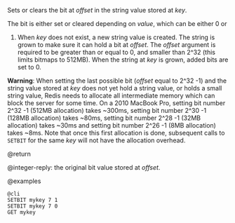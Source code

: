 Sets or clears the bit at *offset* in the string value stored at *key*.

The bit is either set or cleared depending on *value*, which can be either 0 or
1. When *key* does not exist, a new string value is created. The string is grown
to make sure it can hold a bit at *offset*. The *offset* argument is required
to be greater than or equal to 0, and smaller than 2^32 (this limits bitmaps to
512MB). When the string at *key* is grown, added bits are set to 0.

**Warning**: When setting the last possible bit (*offset* equal to 2^32 -1) and
the string value stored at *key* does not yet hold a string value, or holds
a small string value, Redis needs to allocate all intermediate memory which
can block the server for some time. On a 2010 MacBook Pro, setting bit number
2^32 -1 (512MB allocation) takes ~300ms, setting bit number 2^30 -1 (128MB
allocation) takes ~80ms, setting bit number 2^28 -1 (32MB allocation) takes
~30ms and setting bit number 2^26 -1 (8MB allocation) takes ~8ms. Note that once
this first allocation is done, subsequent calls to `SETBIT` for the same *key*
will not have the allocation overhead.

@return

@integer-reply: the original bit value stored at *offset*.

@examples

    @cli
    SETBIT mykey 7 1
    SETBIT mykey 7 0
    GET mykey
